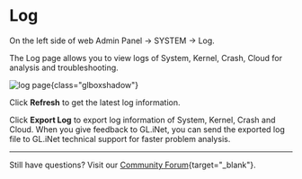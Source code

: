 # Log

On the left side of web Admin Panel -> SYSTEM -> Log.

The Log page allows you to view logs of System, Kernel, Crash, Cloud for analysis and troubleshooting.

![log page](https://static.gl-inet.com/docs/en/4/tutorials/log/log_system.png){class="glboxshadow"}

Click **Refresh** to get the latest log information.

Click **Export Log** to export log information of System, Kernel, Crash and Cloud. When you give feedback to GL.iNet, you can send the exported log file to GL.iNet technical support for faster problem analysis.

---

Still have questions? Visit our [Community Forum](https://forum.gl-inet.com){target="_blank"}.
